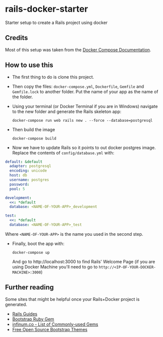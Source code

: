 # rails-docker-starter
Starter setup to create a Rails project using docker

## Credits
Most of this setup was taken from the [Docker Compose Documentation](https://docs.docker.com/compose/rails/).

## How to use this
* The first thing to do is clone this project.
* Then copy the files: `docker-compose.yml`, `Dockerfile`, `Gemfile` and `Gemfile.lock` to another
folder. Put the name of your app as the name of the folder.
* Using your terminal (or Docker Terminal if you are in Windows) navigate to the new folder and
generate the Rails skeleton app:

   `docker-compose run web rails new . --force --database=postgresql`
* Then build the image

   `docker-compose build`
* Now we have to update Rails so it points to out docker postgres image. Replace the contents
of `config/database.yml` with:

```yml
default: &default
  adapter: postgresql
  encoding: unicode
  host: db
  username: postgres
  password:
  pool: 5

development:
  <<: *default
  database: <NAME-OF-YOUR-APP>_development

test:
  <<: *default
  database: <NAME-OF-YOUR-APP>_test
```
   Where `<NAME-OF-YOUR-APP>` is the name you used in the second step.
* Finally, boot the app with:

   `docker-compose up`

   And go to http://localhost:3000 to find Rails' Welcome Page (if you are using Docker Machine
   you'll need to go to `http://<IP-OF-YOUR-DOCKER-MACHINE>:3000`)

## Further reading
Some sites that might be helpful once your Rails+Docker project is generated.
* [Rails Guides](http://guides.rubyonrails.org)
* [Bootstrap Ruby Gem](https://github.com/twbs/bootstrap-rubygem)
* [infinum.co - List of Commonly-used Gems](https://infinum.co/the-capsized-eight/a-gem-for-every-occasion-11-great-ruby-libraries-we-use-on-every-project)
* [Free Open Source Bootstrap Themes](https://startbootstrap.com/)
